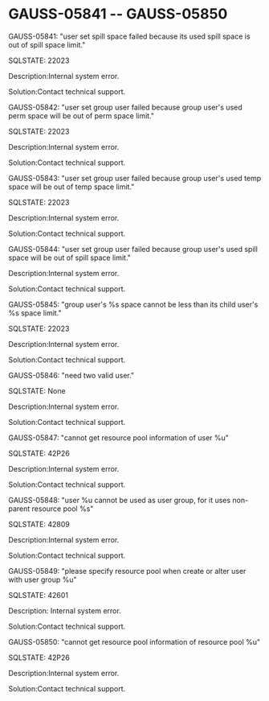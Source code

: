 # GAUSS-05841 -- GAUSS-05850<a name="EN-US_TOPIC_0302073370"></a>

GAUSS-05841: "user set spill space failed because its used spill space is out of spill space limit."

SQLSTATE: 22023

Description:Internal system error.

Solution:Contact technical support.

GAUSS-05842: "user set group user failed because group user's used perm space will be out of perm space limit."

SQLSTATE: 22023

Description:Internal system error.

Solution:Contact technical support.

GAUSS-05843: "user set group user failed because group user's used temp space will be out of temp space limit."

SQLSTATE: 22023

Description:Internal system error.

Solution:Contact technical support.

GAUSS-05844: "user set group user failed because group user's used spill space will be out of spill space limit."

Description:Internal system error.

Solution:Contact technical support.

GAUSS-05845: "group user's %s space cannot be less than its child user's %s space limit."

SQLSTATE: 22023

Description:Internal system error.

Solution:Contact technical support.

GAUSS-05846: "need two valid user."

SQLSTATE: None

Description:Internal system error.

Solution:Contact technical support.

GAUSS-05847: "cannot get resource pool information of user %u"

SQLSTATE: 42P26

Description:Internal system error.

Solution:Contact technical support.

GAUSS-05848: "user %u cannot be used as user group, for it uses non-parent resource pool %s"

SQLSTATE: 42809

Description:Internal system error.

Solution:Contact technical support.

GAUSS-05849: "please specify resource pool when create or alter user with user group %u"

SQLSTATE: 42601

Description: Internal system error.

Solution:Contact technical support.

GAUSS-05850: "cannot get resource pool information of resource pool %u"

SQLSTATE: 42P26

Description:Internal system error.

Solution:Contact technical support.

